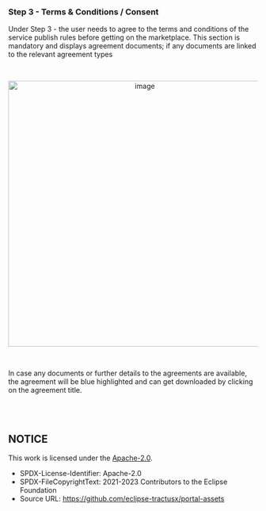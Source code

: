 ### Step 3 - Terms & Conditions / Consent

Under Step 3 - the user needs to agree to the terms and conditions of the service publish rules before getting on the marketplace. This section is mandatory and displays agreement documents; if any documents are linked to the relevant agreement types

<br>

<p align="center">
<img width="536" alt="image" src="https://user-images.githubusercontent.com/94133633/229462236-62acf302-7899-4ef7-b067-ca904e7ce2b0.png">
</p>

<br>

In case any documents or further details to the agreements are available, the agreement will be blue highlighted and can get downloaded by clicking on the agreement title.

<br>
<br>

## NOTICE

This work is licensed under the [Apache-2.0](https://www.apache.org/licenses/LICENSE-2.0).

- SPDX-License-Identifier: Apache-2.0
- SPDX-FileCopyrightText: 2021-2023 Contributors to the Eclipse Foundation
- Source URL: https://github.com/eclipse-tractusx/portal-assets
